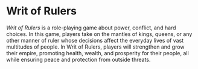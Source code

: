# Writ of Rulers

*Writ of Rulers* is a role-playing game about power, conflict, and hard choices. In this game, players take on the mantles of kings, queens, or any other manner of ruler whose decisions affect the everyday lives of vast multitudes of people. In Writ of Rulers, players will strengthen and grow their empire, promoting health, wealth, and prosperity for their people, all while ensuring peace and protection from outside threats.
